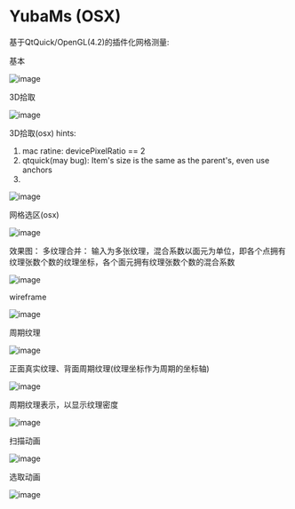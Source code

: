 # YubaMs (OSX)

基于QtQuick/OpenGL(4.2)的插件化网格测量:


基本

![image](https://github.com/xiconxi/YubaMs/raw/2018/screenshots/yuba.png)

3D拾取

![image](https://github.com/xiconxi/YubaMs/raw/2018/screenshots/3d_pick.png)

3D拾取(osx)
hints:
1. mac ratine: devicePixelRatio == 2
2. qtquick(may bug): Item's size is the same as the parent's, even use anchors
3. 
![image](https://github.com/xiconxi/YubaMs/raw/2018/screenshots/yuba_osx.png)

网格选区(osx)

![image](https://github.com/xiconxi/YubaMs/raw/2018/screenshots/face_select.png)

效果图：
多纹理合并：
    输入为多张纹理，混合系数以面元为单位，即各个点拥有纹理张数个数的纹理坐标，各个面元拥有纹理张数个数的混合系数

![image](https://github.com/xiconxi/YubaMs/raw/2018/screenshots/20180623-191330.png)

wireframe

![image](https://github.com/xiconxi/YubaMs/raw/2018/screenshots/20180603-223426.png)

周期纹理

![image](https://github.com/xiconxi/YubaMs/raw/2018/screenshots/20180603-190305.png)

正面真实纹理、背面周期纹理(纹理坐标作为周期的坐标轴)

![image](https://github.com/xiconxi/YubaMs/raw/2018/screenshots/20180603-155820.png)

周期纹理表示，以显示纹理密度

![image](https://github.com/xiconxi/YubaMs/raw/2018/screenshots/20180603-154820.png)

扫描动画

![image](https://github.com/xiconxi/YubaMs/raw/2018/screenshots/scan_animation.gif)

选取动画

![image](https://github.com/xiconxi/YubaMs/raw/2018/screenshots/pick_select_animation.gif)

